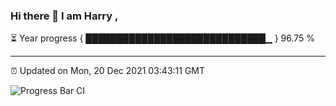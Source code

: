 ### Hi there 👋 I am Harry , 

⏳ Year progress { █████████████████████████████▁ } 96.75 %

---

⏰ Updated on Mon, 20 Dec 2021 03:43:11 GMT

![Progress Bar CI](https://github.com/duykhang68/duykhang68/workflows/Progress%20Bar%20CI/badge.svg)

